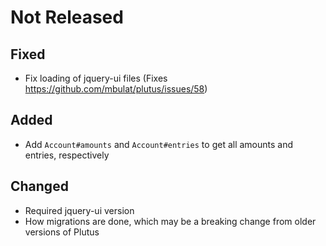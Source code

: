 # Not Released
## Fixed
- Fix loading of jquery-ui files (Fixes https://github.com/mbulat/plutus/issues/58)

## Added
- Add `Account#amounts` and `Account#entries` to get all amounts and entries, respectively

## Changed
- Required jquery-ui version
- How migrations are done, which may be a breaking change from older versions of Plutus
